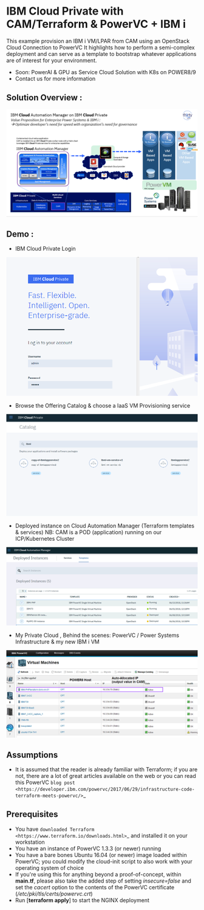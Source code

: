 
IBM Cloud Private with CAM/Terraform & PowerVC + IBM i 
=======
This example provision an IBM i VM/LPAR from CAM using an OpenStack Cloud Connection to PowerVC
It highlights how to perform a semi-complex deployment
and can serve as a template to bootstrap whatever applications are of interest
for your environment.
* Soon:  PowerAI & GPU as Service Cloud Solution with K8s on POWER8/9 
* Contact us for more information

Solution Overview : 
-----------
![alt text](https://github.com/bmarolleau/IBMPower/blob/master/OpenStack/terraform/hcl/single-vm-deploy/single-vm-deploy-ibmi-cam-0.png "IBM i CAM ICP")

Demo :  
-----------
* IBM Cloud Private Login

![alt text](https://github.com/bmarolleau/IBMPower/blob/master/OpenStack/terraform/hcl/single-vm-deploy/single-vm-deploy-ibmi-cam-3.png "IBM i CAM ICP")


* Browse the Offering Catalog & choose a IaaS VM Provisioning service

![alt text](https://github.com/bmarolleau/IBMPower/blob/master/OpenStack/terraform/hcl/single-vm-deploy/single-vm-deploy-ibmi-cam-4.png "IBM i CAM ICP")

* Deployed instance on Cloud Automation Manager (Terraform templates & services)
NB: CAM is a POD (application) running on our ICP/Kubernetes Cluster

![alt text](https://github.com/bmarolleau/IBMPower/blob/master/OpenStack/terraform/hcl/single-vm-deploy/single-vm-deploy-ibmi-cam-1.png "IBM i CAM ICP")

* My Private Cloud , Behind the scenes: PowerVC / Power Systems Infrastructure & my new IBM i VM

![alt text](https://github.com/bmarolleau/IBMPower/blob/master/OpenStack/terraform/hcl/single-vm-deploy/single-vm-deploy-ibmi-cam-2.png "IBM i CAM ICP")


Assumptions
-----------
* It is assumed that the reader is already familiar with Terraform; if you
  are not, there are a lot of great articles available on the web or you can
  read this PowerVC `blog post
  <https://developer.ibm.com/powervc/2017/06/29/infrastructure-code-terraform-meets-powervc/>`_

Prerequisites
-------------
* You have `downloaded Terraform
  <https://www.terraform.io/downloads.html>`_ and installed it on your workstation
* You have an instance of PowerVC 1.3.3 (or newer) running
* You have a bare bones Ubuntu 16.04 (or newer) image loaded within PowerVC;
  you could modify the cloud-init script to also work with your operating
  system of choice
* If you're using this for anything beyond a proof-of-concept, within
  **main.tf**, please also take the added step of setting *insecure=false* and
  set the *cacert* option to the contents of the PowerVC certificate
  (*/etc/pki/tls/certs/powervc.crt*)
* Run [**terraform apply**] to start the NGINX deployment
